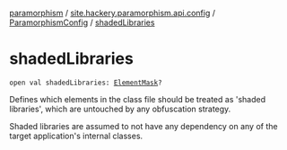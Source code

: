 [paramorphism](../../index.md) / [site.hackery.paramorphism.api.config](../index.md) / [ParamorphismConfig](index.md) / [shadedLibraries](./shaded-libraries.md)

# shadedLibraries

`open val shadedLibraries: `[`ElementMask`](../-element-mask/index.md)`?`

Defines which elements in the class file should be treated as 'shaded libraries', which are untouched by any
obfuscation strategy.

Shaded libraries are assumed to not have any dependency on any of the target application's internal classes.

